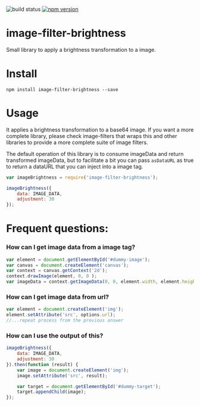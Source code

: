 ![build status](https://travis-ci.org/canastro/image-filter-brightness.svg?branch=master)
[![npm version](https://badge.fury.io/js/image-filter-brightness.svg)](https://badge.fury.io/js/image-filter-brightness)

# image-filter-brightness

Small library to apply a brightness transformation to a image.

# Install

```
npm install image-filter-brightness --save
```

# Usage
It applies a brightness transformation to a base64 image. If you want a more complete library, please check image-filters that wraps this and other libraries to provide a more complete suite of image filters.

The default operation of this library is to consume imageData and return transformed imageData, but to facilitate a bit you can pass `asDataURL` as true to return a dataURL that you can inject into a image tag.

```js
var imageBrightness = require('image-filter-brightness');

imageBrightness({
    data: IMAGE_DATA,
    adjustment: 30
});
```

# Frequent questions:
### How can I get image data from a image tag?

```js
var element = document.getElementById('#dummy-image');
var canvas = document.createElement('canvas');
var context = canvas.getContext('2d');
context.drawImage(element, 0, 0 );
var imageData = context.getImageData(0, 0, element.width, element.height);
```

### How can I get image data from url?

```js
var element = document.createElement('img');
element.setAttribute('src', options.url);
//...repeat process from the previous answer
```

### How can I use the output of this?

```js
imageBrightness({
    data: IMAGE_DATA,
    adjustment: 30
}).then(function (result) {
    var image = document.createElement('img');
    image.setAttribute('src', result);

    var target = document.getElementById('#dummy-target');
    target.appendChild(image);
});
```
